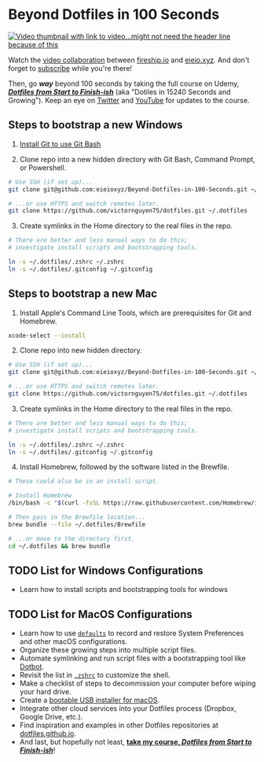 # Beyond Dotfiles in 100 Seconds

[![Video thumbnail with link to video...might not need the header line because of this](./dotfiles-in-100-seconds-cover.jpg)](https://youtu.be/r_MpUP6aKiQ "Dotfiles in 100 Seconds on YouTube")

Watch the [video collaboration](https://youtu.be/r_MpUP6aKiQ "Dotfiles in 100 Seconds on YouTube") between [fireship.io](https://fireship.io/ "Build and ship 🔥 your app ⚡ faster") and [eieio.xyz](http://dotfiles.eieio.xyz "Dotfiles from Start to Finish-ish"). And don't forget to [subscribe](https://fireship.page.link/youtube "Fireship YouTube Channel") while you're there!

Then, go **_way_** beyond 100 seconds by taking the full course on Udemy, [**_Dotfiles from Start to Finish-ish_**](https://www.udemy.com/course/dotfiles-from-start-to-finish-ish/?referralCode=445BE0B541C48FE85276 "Learn Dotfiles from Start to Finish-ish on Udemy") (aka "Dotiles in 15240 Seconds and Growing"). Keep an eye on [Twitter](https://twitter.com/EIEIOxyz "@EIEIOxyz") and [YouTube](https://www.youtube.com/channel/UCcZZOzRKMbql7IEL0midfgQ "EIEIO YouTube Channel") for updates to the course.

## Steps to bootstrap a new Windows

1. [Install Git to use Git Bash](https://git-scm.com/download/win "Download Git for Windows")

2. Clone repo into a new hidden directory with Git Bash, Command Prompt, or Powershell.

```zsh
# Use SSH (if set up)...
git clone git@github.com:eieioxyz/Beyond-Dotfiles-in-100-Seconds.git ~/.dotfiles

# ...or use HTTPS and switch remotes later.
git clone https://github.com/victornguyen75/dotfiles.git ~/.dotfiles
```

3. Create symlinks in the Home directory to the real files in the repo.

```zsh
# There are better and less manual ways to do this;
# investigate install scripts and bootstrapping tools.

ln -s ~/.dotfiles/.zshrc ~/.zshrc
ln -s ~/.dotfiles/.gitconfig ~/.gitconfig
```

## Steps to bootstrap a new Mac

1. Install Apple's Command Line Tools, which are prerequisites for Git and Homebrew.

```zsh
xcode-select --install
```

2. Clone repo into new hidden directory.

```zsh
# Use SSH (if set up)...
git clone git@github.com:eieioxyz/Beyond-Dotfiles-in-100-Seconds.git ~/.dotfiles

# ...or use HTTPS and switch remotes later.
git clone https://github.com/victornguyen75/dotfiles.git ~/.dotfiles
```

3. Create symlinks in the Home directory to the real files in the repo.

```zsh
# There are better and less manual ways to do this;
# investigate install scripts and bootstrapping tools.

ln -s ~/.dotfiles/.zshrc ~/.zshrc
ln -s ~/.dotfiles/.gitconfig ~/.gitconfig
```

4. Install Homebrew, followed by the software listed in the Brewfile.

```zsh
# These could also be in an install script.

# Install Homebrew
/bin/bash -c "$(curl -fsSL https://raw.githubusercontent.com/Homebrew/install/HEAD/install.sh)"

# Then pass in the Brewfile location...
brew bundle --file ~/.dotfiles/Brewfile

# ...or move to the directory first.
cd ~/.dotfiles && brew bundle
```

## TODO List for Windows Configurations

- Learn how to install scripts and bootstrapping tools for windows

## TODO List for MacOS Configurations

- Learn how to use [`defaults`](https://macos-defaults.com/#%F0%9F%99%8B-what-s-a-defaults-command) to record and restore System Preferences and other macOS configurations.
- Organize these growing steps into multiple script files.
- Automate symlinking and run script files with a bootstrapping tool like [Dotbot](https://github.com/anishathalye/dotbot).
- Revisit the list in [`.zshrc`](.zshrc) to customize the shell.
- Make a checklist of steps to decommission your computer before wiping your hard drive.
- Create a [bootable USB installer for macOS](https://support.apple.com/en-us/HT201372).
- Integrate other cloud services into your Dotfiles process (Dropbox, Google Drive, etc.).
- Find inspiration and examples in other Dotfiles repositories at [dotfiles.github.io](https://dotfiles.github.io/).
- And last, but hopefully not least, [**take my course, _Dotfiles from Start to Finish-ish_**](https://www.udemy.com/course/dotfiles-from-start-to-finish-ish/?referralCode=445BE0B541C48FE85276 "Learn Dotfiles from Start to Finish-ish on Udemy")!
